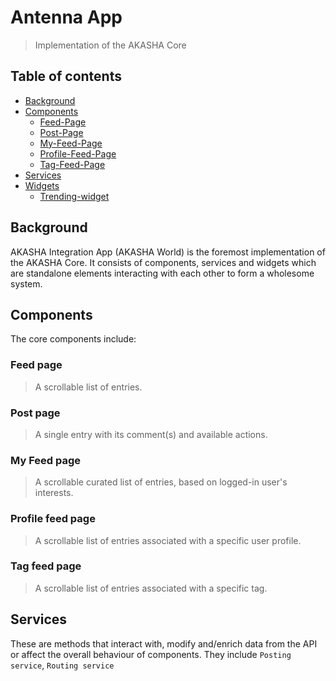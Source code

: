 # Antenna App

> Implementation of the AKASHA Core

## Table of contents

- [Background](#background)
- [Components](#components)
    - [Feed-Page](#feed-page)
    - [Post-Page](#post-page)
    - [My-Feed-Page](#my-feed-page)
    - [Profile-Feed-Page](#profile-feed-page)
    - [Tag-Feed-Page](#tag-feed-page)
- [Services](#services)
- [Widgets](#widgets)
    - [Trending-widget](#trending-widget)

## Background

AKASHA Integration App (AKASHA World) is the foremost implementation of the AKASHA Core. It consists of components, services and widgets which are standalone elements interacting with each other to form a wholesome system.

## Components

The core components include:

### Feed page
> A scrollable list of entries.

### Post page
> A single entry with its comment(s) and available actions.

### My Feed page
> A scrollable curated list of entries, based on logged-in user's interests.

### Profile feed page
> A scrollable list of entries associated with a specific user profile.

### Tag feed page
> A scrollable list of entries associated with a specific tag.

 ## Services

These are methods that interact with, modify and/enrich data from the API or affect the overall behaviour of components. They include `Posting service`, `Routing service`

